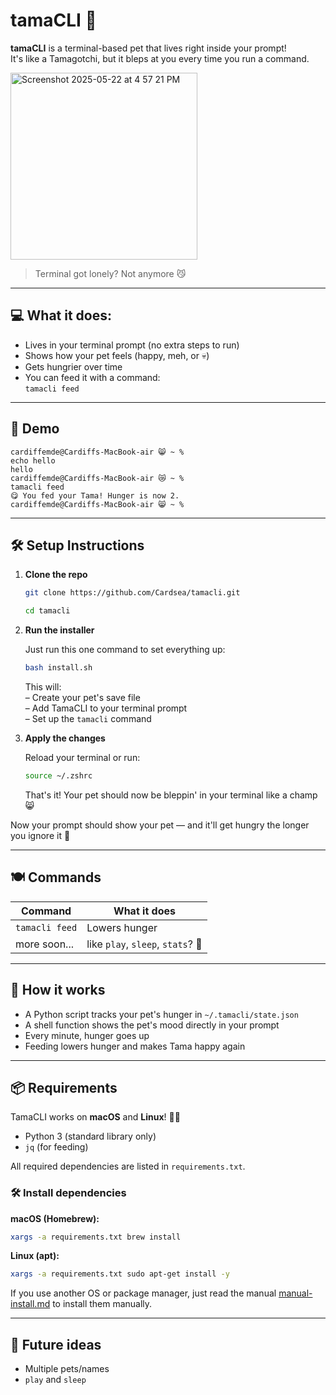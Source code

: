 # tamaCLI 🐣

**tamaCLI** is a terminal-based pet that lives right inside your prompt!  
It's like a Tamagotchi, but it bleps at you every time you run a command.

<img width="299" alt="Screenshot 2025-05-22 at 4 57 21 PM" src="https://github.com/user-attachments/assets/7ffcb00e-b07c-4cd3-ae61-dbedb2dc3e11" />

> Terminal got lonely? Not anymore 😼

---

## 💻 What it does:

- Lives in your terminal prompt (no extra steps to run)
- Shows how your pet feels (happy, meh, or 💀)
- Gets hungrier over time
- You can feed it with a command:  
  ```tamacli feed```

---

## 📸 Demo

```cardiffemde@Cardiffs-MacBook-air 😸 ~ %```  
```echo hello```  
```hello```  
```cardiffemde@Cardiffs-MacBook-air 😿 ~ %```  
```tamacli feed```  
```😋 You fed your Tama! Hunger is now 2.```  
```cardiffemde@Cardiffs-MacBook-air 😸 ~ %```

---

## 🛠️ Setup Instructions

1. **Clone the repo**

   ```bash
   git clone https://github.com/Cardsea/tamacli.git
   ```  
   ```bash 
   cd tamacli
   ```

2. **Run the installer**

   Just run this one command to set everything up:  
   ```bash
   bash install.sh
   ```

   This will:  
   – Create your pet's save file  
   – Add TamaCLI to your terminal prompt  
   – Set up the ```tamacli``` command

3. **Apply the changes**

   Reload your terminal or run:  
   ```bash
   source ~/.zshrc
   ```

   That's it! Your pet should now be bleppin' in your terminal like a champ 😸

Now your prompt should show your pet — and it'll get hungry the longer you ignore it 👀

---

## 🍽️ Commands

| Command        | What it does            |
|----------------|--------------------------|
| ```tamacli feed``` | Lowers hunger            |
| more soon...   | like ```play```, ```sleep```, ```stats```? 👀 |

---

## 💾 How it works

- A Python script tracks your pet's hunger in ```~/.tamacli/state.json```
- A shell function shows the pet's mood directly in your prompt
- Every minute, hunger goes up
- Feeding lowers hunger and makes Tama happy again

---

## 📦 Requirements

TamaCLI works on **macOS** and **Linux**! 🐧🍏

- Python 3 (standard library only)
- `jq` (for feeding)

All required dependencies are listed in `requirements.txt`.

### 🛠️ Install dependencies

**macOS (Homebrew):**
```bash
xargs -a requirements.txt brew install
```

**Linux (apt):**
```bash
xargs -a requirements.txt sudo apt-get install -y
```

If you use another OS or package manager, just read the manual [manual-install.md](guides/manual-install.md) to install them manually.

---

## 🐾 Future ideas

- Multiple pets/names
- ```play``` and ```sleep```

